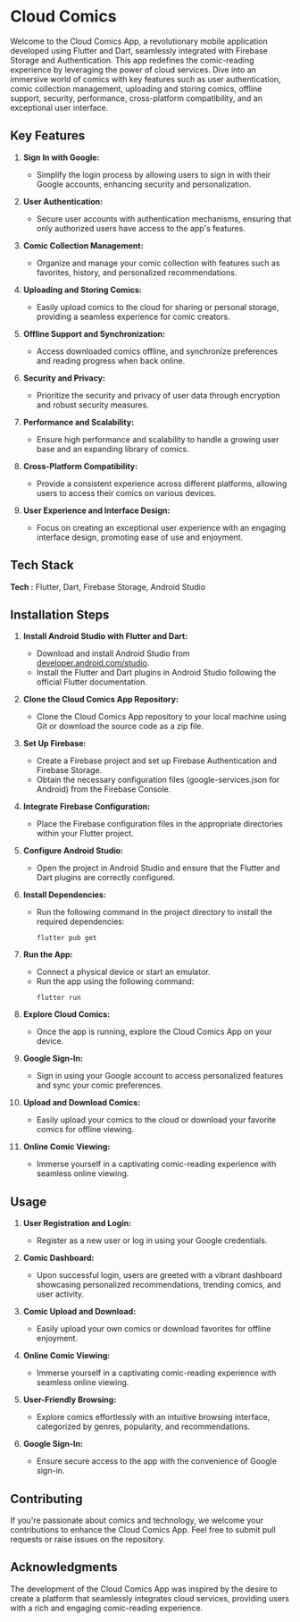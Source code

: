 
# Cloud Comics


Welcome to the Cloud Comics App, a revolutionary mobile application developed using Flutter and Dart, seamlessly integrated with Firebase Storage and Authentication. This app redefines the comic-reading experience by leveraging the power of cloud services. Dive into an immersive world of comics with key features such as user authentication, comic collection management, uploading and storing comics, offline support, security, performance, cross-platform compatibility, and an exceptional user interface.


## Key Features
1. **Sign In with Google:**
   - Simplify the login process by allowing users to sign in with their Google accounts, enhancing security and personalization.

2. **User Authentication:**
   - Secure user accounts with authentication mechanisms, ensuring that only authorized users have access to the app's features.

3. **Comic Collection Management:**
   - Organize and manage your comic collection with features such as favorites, history, and personalized recommendations.

4. **Uploading and Storing Comics:**
   - Easily upload comics to the cloud for sharing or personal storage, providing a seamless experience for comic creators.

5. **Offline Support and Synchronization:**
   - Access downloaded comics offline, and synchronize preferences and reading progress when back online.

6. **Security and Privacy:**
   - Prioritize the security and privacy of user data through encryption and robust security measures.

7. **Performance and Scalability:**
   - Ensure high performance and scalability to handle a growing user base and an expanding library of comics.

8. **Cross-Platform Compatibility:**
   - Provide a consistent experience across different platforms, allowing users to access their comics on various devices.

9. **User Experience and Interface Design:**
   - Focus on creating an exceptional user experience with an engaging interface design, promoting ease of use and enjoyment.
  
## Tech Stack

**Tech :** Flutter, Dart, Firebase Storage, Android Studio


## Installation Steps
1. **Install Android Studio with Flutter and Dart:**
   - Download and install Android Studio from [developer.android.com/studio](https://developer.android.com/studio).
   - Install the Flutter and Dart plugins in Android Studio following the official Flutter documentation.

2. **Clone the Cloud Comics App Repository:**
   - Clone the Cloud Comics App repository to your local machine using Git or download the source code as a zip file.

3. **Set Up Firebase:**
   - Create a Firebase project and set up Firebase Authentication and Firebase Storage.
   - Obtain the necessary configuration files (google-services.json for Android) from the Firebase Console.

4. **Integrate Firebase Configuration:**
   - Place the Firebase configuration files in the appropriate directories within your Flutter project.

5. **Configure Android Studio:**
   - Open the project in Android Studio and ensure that the Flutter and Dart plugins are correctly configured.

6. **Install Dependencies:**
   - Run the following command in the project directory to install the required dependencies:
     ```
     flutter pub get
     ```

7. **Run the App:**
   - Connect a physical device or start an emulator.
   - Run the app using the following command:
     ```
     flutter run
     ```

8. **Explore Cloud Comics:**
   - Once the app is running, explore the Cloud Comics App on your device.

9. **Google Sign-In:**
   - Sign in using your Google account to access personalized features and sync your comic preferences.

10. **Upload and Download Comics:**
    - Easily upload your comics to the cloud or download your favorite comics for offline viewing.

11. **Online Comic Viewing:**
    - Immerse yourself in a captivating comic-reading experience with seamless online viewing.

## Usage
1. **User Registration and Login:**
   - Register as a new user or log in using your Google credentials.

2. **Comic Dashboard:**
   - Upon successful login, users are greeted with a vibrant dashboard showcasing personalized recommendations, trending comics, and user activity.

3. **Comic Upload and Download:**
   - Easily upload your own comics or download favorites for offline enjoyment.

4. **Online Comic Viewing:**
   - Immerse yourself in a captivating comic-reading experience with seamless online viewing.

5. **User-Friendly Browsing:**
   - Explore comics effortlessly with an intuitive browsing interface, categorized by genres, popularity, and recommendations.

6. **Google Sign-In:**
   - Ensure secure access to the app with the convenience of Google sign-in.
## Contributing
If you're passionate about comics and technology, we welcome your contributions to enhance the Cloud Comics App. Feel free to submit pull requests or raise issues on the repository.

## Acknowledgments
The development of the Cloud Comics App was inspired by the desire to create a platform that seamlessly integrates cloud services, providing users with a rich and engaging comic-reading experience.
